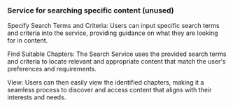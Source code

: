 ### Service for searching specific content (unused)

Specify Search Terms and Criteria: Users can input specific search terms and criteria into the service, providing guidance on what they are looking for in content.

Find Suitable Chapters: The Search Service uses the provided search terms and criteria to locate relevant and appropriate content that match the user's preferences and requirements.

View: Users can then easily view the identified chapters, making it a seamless process to discover and access content that aligns with their interests and needs.
